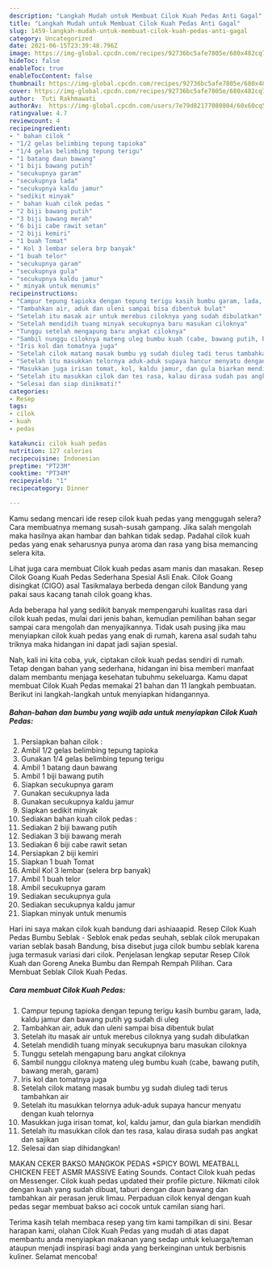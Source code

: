 ```yaml
---
description: "Langkah Mudah untuk Membuat Cilok Kuah Pedas Anti Gagal"
title: "Langkah Mudah untuk Membuat Cilok Kuah Pedas Anti Gagal"
slug: 1459-langkah-mudah-untuk-membuat-cilok-kuah-pedas-anti-gagal
category: Uncategorized
date: 2021-06-15T23:39:48.796Z
image: https://img-global.cpcdn.com/recipes/92736bc5afe7805e/680x482cq70/cilok-kuah-pedas-foto-resep-utama.jpg
hideToc: false
enableToc: true
enableTocContent: false
thumbnail: https://img-global.cpcdn.com/recipes/92736bc5afe7805e/680x482cq70/cilok-kuah-pedas-foto-resep-utama.jpg
cover: https://img-global.cpcdn.com/recipes/92736bc5afe7805e/680x482cq70/cilok-kuah-pedas-foto-resep-utama.jpg
author:  Tuti Rakhmawati
authorAv:  https://img-global.cpcdn.com/users/7e79d82177080804/60x60cq50/avatar.jpg
ratingvalue: 4.7
reviewcount: 4
recipeingredient:
- " bahan cilok "
- "1/2 gelas belimbing tepung tapioka"
- "1/4 gelas belimbing tepung terigu"
- "1 batang daun bawang"
- "1 biji bawang putih"
- "secukupnya garam"
- "secukupnya lada"
- "secukupnya kaldu jamur"
- "sedikit minyak"
- " bahan kuah cilok pedas "
- "2 biji bawang putih"
- "3 biji bawang merah"
- "6 biji cabe rawit setan"
- "2 biji kemiri"
- "1 buah Tomat"
- " Kol 3 lembar selera brp banyak"
- "1 buah telor"
- "secukupnya garam"
- "secukupnya gula"
- "secukupnya kaldu jamur"
- " minyak untuk menumis"
recipeinstructions:
- "Campur tepung tapioka dengan tepung terigu kasih bumbu garam, lada, kaldu jamur dan bawang putih yg sudah di uleg"
- "Tambahkan air, aduk dan uleni sampai bisa dibentuk bulat"
- "Setelah itu masak air untuk merebus ciloknya yang sudah dibulatkan"
- "Setelah mendidih tuang minyak secukupnya baru masukan ciloknya"
- "Tunggu setelah mengapung baru angkat ciloknya"
- "Sambil nunggu ciloknya mateng uleg bumbu kuah (cabe, bawang putih, bawang merah, garam)"
- "Iris kol dan tomatnya juga"
- "Setelah cilok matang masak bumbu yg sudah diuleg tadi terus tambahkan air"
- "Setelah itu masukkan telornya aduk-aduk supaya hancur menyatu dengan kuah telornya"
- "Masukkan juga irisan tomat, kol, kaldu jamur, dan gula biarkan mendidih"
- "Setelah itu masukkan cilok dan tes rasa, kalau dirasa sudah pas angkat dan sajikan"
- "Selesai dan siap dinikmati!"
categories:
- Resep
tags:
- cilok
- kuah
- pedas

katakunci: cilok kuah pedas 
nutrition: 127 calories
recipecuisine: Indonesian
preptime: "PT23M"
cooktime: "PT34M"
recipeyield: "1"
recipecategory: Dinner

---
```



Kamu sedang mencari ide resep cilok kuah pedas yang menggugah selera? Cara membuatnya memang susah-susah gampang. Jika salah mengolah maka hasilnya akan hambar dan bahkan tidak sedap. Padahal cilok kuah pedas yang enak seharusnya punya aroma dan rasa yang bisa memancing selera kita.


Lihat juga cara membuat Cilok kuah pedas asam manis dan masakan. Resep Cilok Goang Kuah Pedas Sederhana Spesial Asli Enak. Cilok Goang disingkat (CIGO) asal Tasikmalaya berbeda dengan cilok Bandung yang pakai saus kacang tanah cilok goang khas.

Ada beberapa hal yang sedikit banyak mempengaruhi kualitas rasa dari cilok kuah pedas, mulai dari jenis bahan, kemudian pemilihan bahan segar sampai cara mengolah dan menyajikannya. Tidak usah pusing jika mau menyiapkan cilok kuah pedas yang enak di rumah, karena asal sudah tahu triknya maka hidangan ini dapat jadi sajian spesial.


Nah, kali ini kita coba, yuk, ciptakan cilok kuah pedas sendiri di rumah. Tetap dengan bahan yang sederhana, hidangan ini bisa memberi manfaat dalam membantu menjaga kesehatan tubuhmu sekeluarga. Kamu dapat membuat Cilok Kuah Pedas memakai 21 bahan dan 11 langkah pembuatan. Berikut ini langkah-langkah untuk menyiapkan hidangannya.

<!--inarticleads1-->

##### Bahan-bahan dan bumbu yang wajib ada untuk menyiapkan Cilok Kuah Pedas:

1. Persiapkan  bahan cilok :
1. Ambil 1/2 gelas belimbing tepung tapioka
1. Gunakan 1/4 gelas belimbing tepung terigu
1. Ambil 1 batang daun bawang
1. Ambil 1 biji bawang putih
1. Siapkan secukupnya garam
1. Gunakan secukupnya lada
1. Gunakan secukupnya kaldu jamur
1. Siapkan sedikit minyak
1. Sediakan  bahan kuah cilok pedas :
1. Sediakan 2 biji bawang putih
1. Sediakan 3 biji bawang merah
1. Sediakan 6 biji cabe rawit setan
1. Persiapkan 2 biji kemiri
1. Siapkan 1 buah Tomat
1. Ambil  Kol 3 lembar (selera brp banyak)
1. Ambil 1 buah telor
1. Ambil secukupnya garam
1. Sediakan secukupnya gula
1. Sediakan secukupnya kaldu jamur
1. Siapkan  minyak untuk menumis


Hari ini saya makan cilok kuah bandung dari ashiaaapid. Resep Cilok Kuah Pedas Bumbu Seblak - Seblok enak pedas seuhah, seblak cilok merupakan varian seblak basah Bandung, bisa disebut juga cilok bumbu seblak karena juga termasuk variasi dari cilok. Penjelasan lengkap seputar Resep Cilok Kuah dan Goreng Aneka Bumbu dan Rempah Rempah Pilihan. Cara Membuat Seblak Cilok Kuah Pedas. 

<!--inarticleads2-->

##### Cara membuat Cilok Kuah Pedas:

1. Campur tepung tapioka dengan tepung terigu kasih bumbu garam, lada, kaldu jamur dan bawang putih yg sudah di uleg
1. Tambahkan air, aduk dan uleni sampai bisa dibentuk bulat
1. Setelah itu masak air untuk merebus ciloknya yang sudah dibulatkan
1. Setelah mendidih tuang minyak secukupnya baru masukan ciloknya
1. Tunggu setelah mengapung baru angkat ciloknya
1. Sambil nunggu ciloknya mateng uleg bumbu kuah (cabe, bawang putih, bawang merah, garam)
1. Iris kol dan tomatnya juga
1. Setelah cilok matang masak bumbu yg sudah diuleg tadi terus tambahkan air
1. Setelah itu masukkan telornya aduk-aduk supaya hancur menyatu dengan kuah telornya
1. Masukkan juga irisan tomat, kol, kaldu jamur, dan gula biarkan mendidih
1. Setelah itu masukkan cilok dan tes rasa, kalau dirasa sudah pas angkat dan sajikan
1. Selesai dan siap dihidangkan!

MAKAN CEKER BAKSO MANGKOK PEDAS *SPICY BOWL MEATBALL CHICKEN FEET ASMR MASSIVE Eating Sounds. Contact Cilok kuah pedas on Messenger. Cilok kuah pedas updated their profile picture. Nikmati cilok dengan kuah yang sudah dibuat, taburi dengan daun bawang dan tambahkan air perasan jeruk limau. Perpaduan cilok kenyal dengan kuah pedas segar membuat bakso aci cocok untuk camilan siang hari. 

Terima kasih telah membaca resep yang tim kami tampilkan di sini. Besar harapan kami, olahan Cilok Kuah Pedas yang mudah di atas dapat membantu anda menyiapkan makanan yang sedap untuk keluarga/teman ataupun menjadi inspirasi bagi anda yang berkeinginan untuk berbisnis kuliner. Selamat mencoba!
